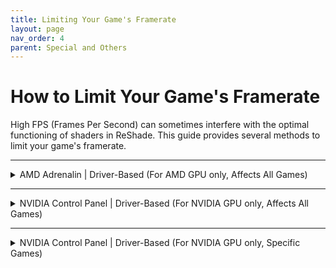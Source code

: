 ```yaml
---
title: Limiting Your Game's Framerate
layout: page
nav_order: 4
parent: Special and Others
---
```


# How to Limit Your Game's Framerate

High FPS (Frames Per Second) can sometimes interfere with the optimal functioning of shaders in ReShade. This guide provides several methods to limit your game's framerate.

---

<details markdown="block" class="details-tree">
<summary>AMD Adrenalin | Driver-Based (For AMD GPU only, Affects All Games)</summary>

You can use AMD Adrenalin's `Frame rate target control` feature to limit the FPS of your games:

{: .warning}
Note: This will affect all games on your system.

---

### Step 1: Open Adrenalin

- **Quick Access**: Right-click your desktop and select `AMD Software: Adrenalin Edition`.

  ![Adrenalin from Desktop](../images/limiting-your-games-framerate/amd_desktop_context_menu.jpg)
  
- **Alternative Access**: Use the Windows Search Bar to find `Adrenalin`.

  ![Adrenalin Search](../images/limiting-your-games-framerate/amd_start_search_software.jpg)

---

### Step 2: Enable "Frame rate target control"

1. Navigate to `Gaming` in the top bar and select `Graphics`.

   ![Graphics Selection](../images/limiting-your-games-framerate/amd_graphics_gaming_highlight.jpg)

2. In the `Graphics` tab, go to the `Advanced` section and turn on `Frame rate target control`.

   ![FRTC Option](../images/limiting-your-games-framerate/amd_enable_frtc.jpg)

3. Adjust the `Max FPS` according to your needs.

   ![Set Max FPS](../images/limiting-your-games-framerate/amd_frtc_tune.jpg)

</details>

---

<details markdown="block" class="details-tree">
<summary>NVIDIA Control Panel | Driver-Based (For NVIDIA GPU only, Affects All Games)</summary>

You can use NVIDIA's Control Panel to globally limit the FPS of all your games:

{: .warning}
Note: This will affect all games on your system.

---

### Step 1: Open NVIDIA Control Panel

- **Quick Access**: Right-click your desktop and select `NVIDIA Control Panel`.

  ![NVIDIA from Desktop](../images/limiting-your-games-framerate/nvidia_desktop_context_menu.jpg)
  
- **Alternative Access**: Use the Windows Search Bar to find `NVIDIA Control Panel`.

  ![NVIDIA Search](../images/limiting-your-games-framerate/nvidia_start_search_software.jpg)

---

### Step 2: Adjust 3D Global Settings

1. On the left panel, select `Manage 3D Settings`.

   ![Manage 3D Settings](../images/limiting-your-games-framerate/nvidia_manage_3d_settings.jpg)

2. Switch to the `Global Settings` tab.

   ![Global Settings](../images/limiting-your-games-framerate/nvidia_global_settings_tab.jpg)

3. Enable `Max Frame Rate` and select a value between 20 and 1000.

   ![Set Max FPS](../images/limiting-your-games-framerate/nvidia_max_frame_rate.jpg)

</details>

---

<details markdown="block" class="details-tree">
<summary>NVIDIA Control Panel | Driver-Based (For NVIDIA GPU only, Specific Games)</summary>

You can use NVIDIA's Control Panel to limit the FPS for specific games:

---

### Step 1: Open NVIDIA Control Panel

- **Quick Access**: Right-click your desktop and choose `NVIDIA Control Panel`.

  ![NVIDIA from Desktop](../images/limiting-your-games-framerate/nvidia_desktop_context_menu.jpg)

  
- **Alternative Access**: Use the Windows Search Bar to find `NVIDIA Control Panel`.

  ![NVIDIA Search](../images/limiting-your-games-framerate/nvidia_start_search_software.jpg)

---

### Step 2: Adjust Per-Game 3D Settings

1. On the left panel, select `Manage 3D Settings`.

   ![Manage 3D Settings](../images/limiting-your-games-framerate/nvidia_manage_3d_settings.jpg)

2. Navigate to the `Program Settings` tab.

   ![Per Game Settings](../images/limiting-your-games-framerate/nvidia_perapp_settings_tab.jpg)

3. Click `Add` next to `Program to customize:`.

   ![Add Game](../images/limiting-your-games-framerate/nvidia_perapp_settings_tab_add.jpg)

4. Select the game you want to limit.

   ![Select Game](../images/limiting-your-games-framerate/nvidia_perapp_settings_tab_app.jpg)

5. Enable `Max Frame Rate` and choose a value between 20 and 1000.

   ![Set Game-specific Max FPS](../images/limiting-your-games-framerate/nvidia_max_frame_rate_per_app.jpg)

</details>